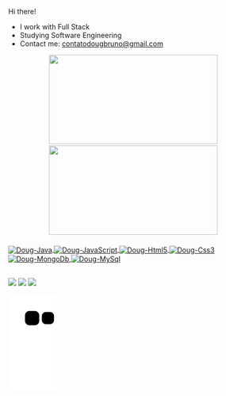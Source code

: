 Hi there!

- I work with Full Stack
- Studying Software Engineering
- Contact me: contatodougbruno@gmail.com

<div align="center">
  <a href="https://github.com/dougbrunos">
  <img height="180em" width="340em" src="https://github-readme-stats.vercel.app/api?username=dougbrunos&show_icons=true&theme=dark&include_all_commits=true&count_private=true"/>
  <img height="180em" width="340em" src="https://github-readme-stats.vercel.app/api/top-langs/?username=dougbrunos&layout=compact&langs_count=7&theme=dark"/>
</div>
  

<div style="display: inline_block"><br>
  <img align="center" alt="Doug-Java" height="40" width="50"src="https://cdn.jsdelivr.net/gh/devicons/devicon/icons/java/java-original-wordmark.svg" />
  <img align="center" alt="Doug-JavaScript" height="40" width="50"src="https://cdn.jsdelivr.net/gh/devicons/devicon/icons/javascript/javascript-original.svg"/>
  <img align="center" alt="Doug-Html5" height="40" width="50"src="https://cdn.jsdelivr.net/gh/devicons/devicon/icons/html5/html5-original-wordmark.svg" />
  <img align="center" alt="Doug-Css3" height="40" width="50"src="https://cdn.jsdelivr.net/gh/devicons/devicon/icons/css3/css3-original-wordmark.svg" />
  <img align="center" alt="Doug-MongoDb" height="40" width="50"src="https://cdn.jsdelivr.net/gh/devicons/devicon/icons/mongodb/mongodb-original-wordmark.svg" />
  <img align="center" alt="Doug-MySql" height="40" width="50"src="https://cdn.jsdelivr.net/gh/devicons/devicon/icons/mysql/mysql-original-wordmark.svg" />
  
##
          
<div>
  <a href="https://www.instagram.com/dougbrunos/" target="_blank"><img src="https://img.shields.io/badge/-Instagram-%23E4405F?style=for-the-badge&logo=instagram&logoColor=white" target="_blank"></a>
  <a href = "mailto:contatodougbruno@gmail.com"><img src="https://img.shields.io/badge/-Gmail-%23333?style=for-the-badge&logo=gmail&logoColor=white" target="_blank"></a>
  <a href="https://www.linkedin.com/in/dougbrunos" target="_blank"><img src="https://img.shields.io/badge/-LinkedIn-%230077B5?style=for-the-badge&logo=linkedin&logoColor=white" target="_blank"></a> 
</div>
          
![Snake animation](https://github.com/dougbrunos/dougbrunos/blob/output/github-contribution-grid-snake.svg)
